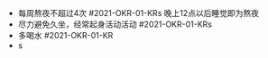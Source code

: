 - 每周熬夜不超过4次 #2021-OKR-01-KRs
  晚上12点以后睡觉即为熬夜
- 尽力避免久坐，经常起身活动活动 #2021-OKR-01-KRs
- 多喝水 #2021-OKR-01-KR
- s